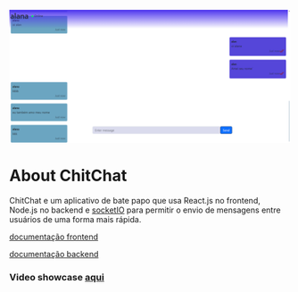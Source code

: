 ![preview](./prev.png)

# About ChitChat

ChitChat e um aplicativo de bate papo que usa React.js no frontend, Node.js no backend e [socketIO](https://socket.io) para permitir o envio de mensagens entre usuários de uma forma mais rápida.

[documentação frontend](client/README.md)

[documentação backend](server/README.md)

### Video showcase [aqui](https://www.youtube.com/watch?v=UJAXnHfaiBY)
